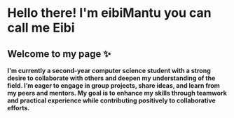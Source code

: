 <h1> Hello there! I'm eibiMantu you can call me Eibi</h1>
<b>
<h2>Welcome to my page ✨ </h2>
<b>
<p>I'm currently a second-year computer science student with a strong desire to collaborate with others and deepen my understanding of the field. I&rsquo;m eager to engage in group projects, share ideas, and learn from my peers and mentors. My goal is to enhance my skills through teamwork and practical experience while contributing positively to collaborative efforts.</p>
